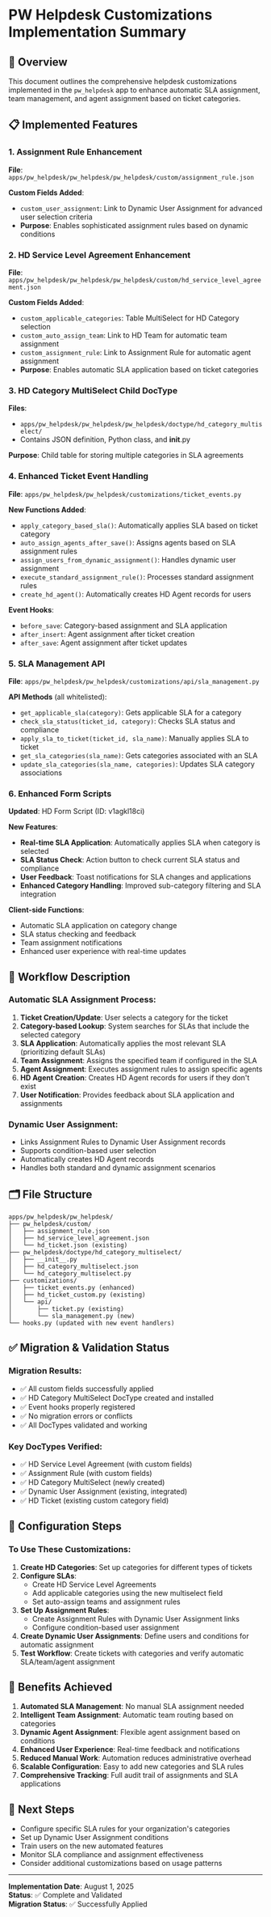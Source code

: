 # PW Helpdesk Customizations Implementation Summary

## 🎯 Overview
This document outlines the comprehensive helpdesk customizations implemented in the `pw_helpdesk` app to enhance automatic SLA assignment, team management, and agent assignment based on ticket categories.

## 📋 Implemented Features

### 1. Assignment Rule Enhancement
**File**: `apps/pw_helpdesk/pw_helpdesk/pw_helpdesk/custom/assignment_rule.json`

**Custom Fields Added**:
- `custom_user_assignment`: Link to Dynamic User Assignment for advanced user selection criteria
- **Purpose**: Enables sophisticated assignment rules based on dynamic conditions

### 2. HD Service Level Agreement Enhancement  
**File**: `apps/pw_helpdesk/pw_helpdesk/pw_helpdesk/custom/hd_service_level_agreement.json`

**Custom Fields Added**:
- `custom_applicable_categories`: Table MultiSelect for HD Category selection
- `custom_auto_assign_team`: Link to HD Team for automatic team assignment
- `custom_assignment_rule`: Link to Assignment Rule for automatic agent assignment
- **Purpose**: Enables automatic SLA application based on ticket categories

### 3. HD Category MultiSelect Child DocType
**Files**: 
- `apps/pw_helpdesk/pw_helpdesk/pw_helpdesk/doctype/hd_category_multiselect/`
- Contains JSON definition, Python class, and __init__.py

**Purpose**: Child table for storing multiple categories in SLA agreements

### 4. Enhanced Ticket Event Handling
**File**: `apps/pw_helpdesk/pw_helpdesk/customizations/ticket_events.py`

**New Functions Added**:
- `apply_category_based_sla()`: Automatically applies SLA based on ticket category
- `auto_assign_agents_after_save()`: Assigns agents based on SLA assignment rules
- `assign_users_from_dynamic_assignment()`: Handles dynamic user assignment
- `execute_standard_assignment_rule()`: Processes standard assignment rules
- `create_hd_agent()`: Automatically creates HD Agent records for users

**Event Hooks**:
- `before_save`: Category-based assignment and SLA application
- `after_insert`: Agent assignment after ticket creation
- `after_save`: Agent assignment after ticket updates

### 5. SLA Management API
**File**: `apps/pw_helpdesk/pw_helpdesk/customizations/api/sla_management.py`

**API Methods** (all whitelisted):
- `get_applicable_sla(category)`: Gets applicable SLA for a category
- `check_sla_status(ticket_id, category)`: Checks SLA status and compliance
- `apply_sla_to_ticket(ticket_id, sla_name)`: Manually applies SLA to ticket
- `get_sla_categories(sla_name)`: Gets categories associated with an SLA
- `update_sla_categories(sla_name, categories)`: Updates SLA category associations

### 6. Enhanced Form Scripts
**Updated**: HD Form Script (ID: v1agkl18ci)

**New Features**:
- **Real-time SLA Application**: Automatically applies SLA when category is selected
- **SLA Status Check**: Action button to check current SLA status and compliance
- **User Feedback**: Toast notifications for SLA changes and applications
- **Enhanced Category Handling**: Improved sub-category filtering and SLA integration

**Client-side Functions**:
- Automatic SLA application on category change
- SLA status checking and feedback
- Team assignment notifications
- Enhanced user experience with real-time updates

## 🔄 Workflow Description

### Automatic SLA Assignment Process:
1. **Ticket Creation/Update**: User selects a category for the ticket
2. **Category-based Lookup**: System searches for SLAs that include the selected category
3. **SLA Application**: Automatically applies the most relevant SLA (prioritizing default SLAs)
4. **Team Assignment**: Assigns the specified team if configured in the SLA
5. **Agent Assignment**: Executes assignment rules to assign specific agents
6. **HD Agent Creation**: Creates HD Agent records for users if they don't exist
7. **User Notification**: Provides feedback about SLA application and assignments

### Dynamic User Assignment:
- Links Assignment Rules to Dynamic User Assignment records
- Supports condition-based user selection
- Automatically creates HD Agent records
- Handles both standard and dynamic assignment scenarios

## 🗂️ File Structure
```
apps/pw_helpdesk/pw_helpdesk/
├── pw_helpdesk/custom/
│   ├── assignment_rule.json
│   ├── hd_service_level_agreement.json
│   └── hd_ticket.json (existing)
├── pw_helpdesk/doctype/hd_category_multiselect/
│   ├── __init__.py
│   ├── hd_category_multiselect.json
│   └── hd_category_multiselect.py
├── customizations/
│   ├── ticket_events.py (enhanced)
│   ├── hd_ticket_custom.py (existing)
│   └── api/
│       ├── ticket.py (existing)
│       └── sla_management.py (new)
└── hooks.py (updated with new event handlers)
```

## ✅ Migration & Validation Status

### Migration Results:
- ✅ All custom fields successfully applied
- ✅ HD Category MultiSelect DocType created and installed
- ✅ Event hooks properly registered
- ✅ No migration errors or conflicts
- ✅ All DocTypes validated and working

### Key DocTypes Verified:
- ✅ HD Service Level Agreement (with custom fields)
- ✅ Assignment Rule (with custom fields)
- ✅ HD Category MultiSelect (newly created)
- ✅ Dynamic User Assignment (existing, integrated)
- ✅ HD Ticket (existing custom category field)

## 🔧 Configuration Steps

### To Use These Customizations:

1. **Create HD Categories**: Set up categories for different types of tickets
2. **Configure SLAs**: 
   - Create HD Service Level Agreements
   - Add applicable categories using the new multiselect field
   - Set auto-assign teams and assignment rules
3. **Set Up Assignment Rules**:
   - Create Assignment Rules with Dynamic User Assignment links
   - Configure condition-based user assignment
4. **Create Dynamic User Assignments**: Define users and conditions for automatic assignment
5. **Test Workflow**: Create tickets with categories and verify automatic SLA/team/agent assignment

## 🎉 Benefits Achieved

1. **Automated SLA Management**: No manual SLA assignment needed
2. **Intelligent Team Assignment**: Automatic team routing based on categories
3. **Dynamic Agent Assignment**: Flexible agent assignment based on conditions
4. **Enhanced User Experience**: Real-time feedback and notifications
5. **Reduced Manual Work**: Automation reduces administrative overhead
6. **Scalable Configuration**: Easy to add new categories and SLA rules
7. **Comprehensive Tracking**: Full audit trail of assignments and SLA applications

## 🚀 Next Steps

- Configure specific SLA rules for your organization's categories
- Set up Dynamic User Assignment conditions
- Train users on the new automated features
- Monitor SLA compliance and assignment effectiveness
- Consider additional customizations based on usage patterns

---
**Implementation Date**: August 1, 2025  
**Status**: ✅ Complete and Validated  
**Migration Status**: ✅ Successfully Applied 